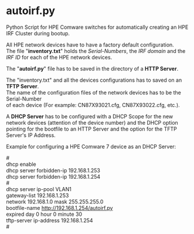 # autoirf.py
Python Script for HPE Comware switches for automatically creating an HPE IRF Cluster during bootup.

All HPE network devices have to have a factory default configuration.<br>
The file "<b>inventory.txt</b>" holds the <i>Serial-Numbers</i>, the <i>IRF domain</i> and the <i>IRF ID</i> for each of the HPE network devices.

The "<b>autoirf.py</b>" file has to be saved in the directory of a <b>HTTP Server</b>. 

The "inventory.txt" and all the devices configurations has to saved on an <b>TFTP Server</b>.<br>
The name of the configuration files of the network devices has to be the Serial-Number<br>
of each device (For example: CN87X93021.cfg, CN87X93022.cfg, etc.).

A <b>DHCP Server</b> has to be configured with a DHCP Scope for the new network devices (attention of the device number)
and the DHCP option pointing for the bootfile to an HTTP Server and the option for the TFTP Server's IP Address.

Example for configuring a HPE Comware 7 device as an DHCP Server:

#<br>
 dhcp enable<br>
 dhcp server forbidden-ip 192.168.1.253<br>
 dhcp server forbidden-ip 192.168.1.254<br>
#<br>
dhcp server ip-pool VLAN1<br>
 gateway-list 192.168.1.253<br>
 network 192.168.1.0 mask 255.255.255.0<br>
 bootfile-name http://192.168.1.254/autoirf.py<br>
 expired day 0 hour 0 minute 30<br>
 tftp-server ip-address 192.168.1.254<br>
#<br>
